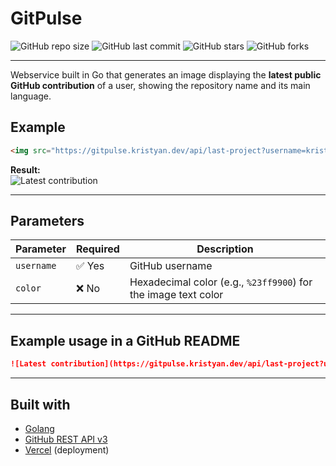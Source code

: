 # GitPulse

![GitHub repo size](https://img.shields.io/github/repo-size/kristyancarvalho/gitpulse?color=success)
![GitHub last commit](https://img.shields.io/github/last-commit/kristyancarvalho/gitpulse)
![GitHub stars](https://img.shields.io/github/stars/kristyancarvalho/gitpulse?style=social)
![GitHub forks](https://img.shields.io/github/forks/kristyancarvalho/gitpulse?style=social)

---

Webservice built in Go that generates an image displaying the **latest public GitHub contribution** of a user, showing the repository name and its main language.

## Example

```html
<img src="https://gitpulse.kristyan.dev/api/last-project?username=kristyancarvalho&color=%23b600ff" alt="Latest contribution"/>
````

**Result:** <br /> <img src="https://gitpulse.kristyan.dev/api/last-project?username=kristyancarvalho&color=%23b600ff" alt="Latest contribution" />

---

## Parameters

| Parameter  | Required | Description                                                    |
| ---------- | -------- | -------------------------------------------------------------- |
| `username` | ✅ Yes    | GitHub username                                                |
| `color`    | ❌ No     | Hexadecimal color (e.g., `%23ff9900`) for the image text color |

---

## Example usage in a GitHub README

```markdown
![Latest contribution](https://gitpulse.kristyan.dev/api/last-project?username=your_username)
```

---

## Built with

* [Golang](https://golang.org/)
* [GitHub REST API v3](https://docs.github.com/en/rest)
* [Vercel](https://vercel.com/) (deployment)
